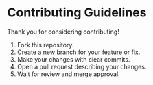 # Contributing Guidelines

Thank you for considering contributing!

1. Fork this repository.
2. Create a new branch for your feature or fix.
3. Make your changes with clear commits.
4. Open a pull request describing your changes.
5. Wait for review and merge approval.
